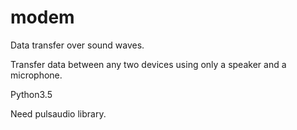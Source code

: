 # modem
Data transfer over sound waves.

Transfer data between any two devices using only a speaker and a microphone. 

Python3.5

Need pulsaudio library.
